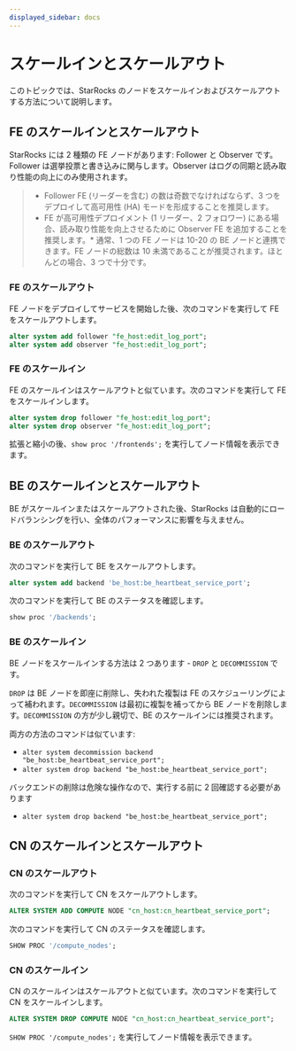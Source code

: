 ```yaml
---
displayed_sidebar: docs
---
```


# スケールインとスケールアウト

このトピックでは、StarRocks のノードをスケールインおよびスケールアウトする方法について説明します。

## FE のスケールインとスケールアウト

StarRocks には 2 種類の FE ノードがあります: Follower と Observer です。Follower は選挙投票と書き込みに関与します。Observer はログの同期と読み取り性能の向上にのみ使用されます。

> * Follower FE (リーダーを含む) の数は奇数でなければならず、3 つをデプロイして高可用性 (HA) モードを形成することを推奨します。
> * FE が高可用性デプロイメント (1 リーダー、2 フォロワー) にある場合、読み取り性能を向上させるために Observer FE を追加することを推奨します。* 通常、1 つの FE ノードは 10-20 の BE ノードと連携できます。FE ノードの総数は 10 未満であることが推奨されます。ほとんどの場合、3 つで十分です。

### FE のスケールアウト

FE ノードをデプロイしてサービスを開始した後、次のコマンドを実行して FE をスケールアウトします。

~~~sql
alter system add follower "fe_host:edit_log_port";
alter system add observer "fe_host:edit_log_port";
~~~

### FE のスケールイン

FE のスケールインはスケールアウトと似ています。次のコマンドを実行して FE をスケールインします。

~~~sql
alter system drop follower "fe_host:edit_log_port";
alter system drop observer "fe_host:edit_log_port";
~~~

拡張と縮小の後、`show proc '/frontends';` を実行してノード情報を表示できます。

## BE のスケールインとスケールアウト

BE がスケールインまたはスケールアウトされた後、StarRocks は自動的にロードバランシングを行い、全体のパフォーマンスに影響を与えません。

### BE のスケールアウト

次のコマンドを実行して BE をスケールアウトします。

~~~sql
alter system add backend 'be_host:be_heartbeat_service_port';
~~~

次のコマンドを実行して BE のステータスを確認します。

~~~sql
show proc '/backends';
~~~

### BE のスケールイン

BE ノードをスケールインする方法は 2 つあります - `DROP` と `DECOMMISSION` です。

`DROP` は BE ノードを即座に削除し、失われた複製は FE のスケジューリングによって補われます。`DECOMMISSION` は最初に複製を補ってから BE ノードを削除します。`DECOMMISSION` の方が少し親切で、BE のスケールインには推奨されます。

両方の方法のコマンドは似ています:

* `alter system decommission backend "be_host:be_heartbeat_service_port";`
* `alter system drop backend "be_host:be_heartbeat_service_port";`

バックエンドの削除は危険な操作なので、実行する前に 2 回確認する必要があります

* `alter system drop backend "be_host:be_heartbeat_service_port";`

## CN のスケールインとスケールアウト

### CN のスケールアウト

次のコマンドを実行して CN をスケールアウトします。

~~~sql
ALTER SYSTEM ADD COMPUTE NODE "cn_host:cn_heartbeat_service_port";
~~~

次のコマンドを実行して CN のステータスを確認します。

~~~sql
SHOW PROC '/compute_nodes';
~~~

### CN のスケールイン

CN のスケールインはスケールアウトと似ています。次のコマンドを実行して CN をスケールインします。

~~~sql
ALTER SYSTEM DROP COMPUTE NODE "cn_host:cn_heartbeat_service_port";
~~~

`SHOW PROC '/compute_nodes';` を実行してノード情報を表示できます。